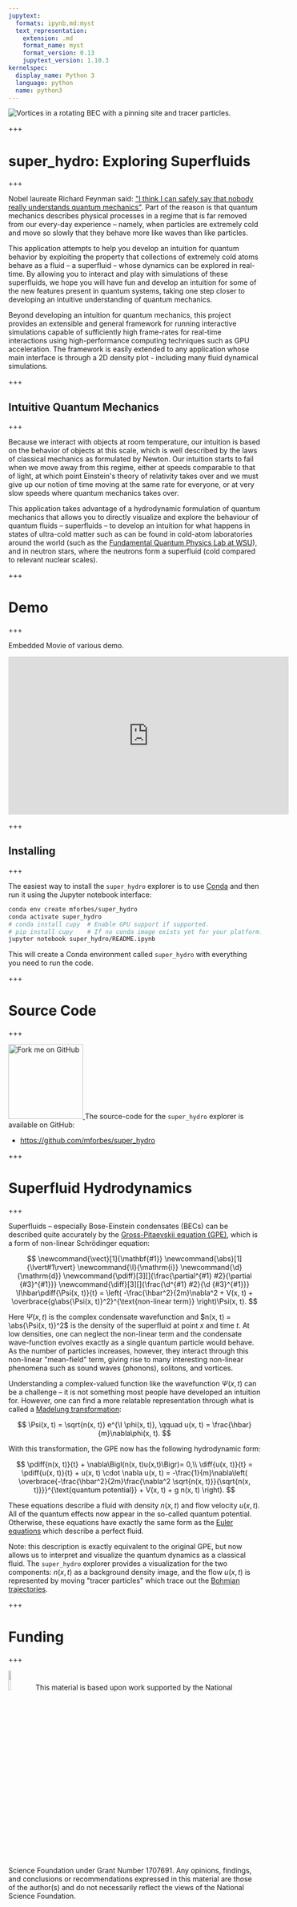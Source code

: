 ```yaml
---
jupytext:
  formats: ipynb,md:myst
  text_representation:
    extension: .md
    format_name: myst
    format_version: 0.13
    jupytext_version: 1.10.3
kernelspec:
  display_name: Python 3
  language: python
  name: python3
---
```


<img alt="Vortices in a rotating BEC with a pinning site and tracer particles." src="/images/super_hydro_vortices.jpg">

+++

# super_hydro: Exploring Superfluids

+++

Nobel laureate Richard Feynman said: ["I think I can safely say that nobody really understands quantum mechanics"](https://cosmolearning.org/video-lectures/law-of-gravitation-an-example-of-physical-law-66-9944/).  Part of the reason is that quantum mechanics describes physical processes in a regime that is far removed from our every-day experience – namely, when particles are extremely cold and move so slowly that they behave more like waves than like particles.

This application attempts to help you develop an intuition for quantum behavior by exploiting the property that collections of extremely cold atoms behave as a fluid – a superfluid – whose dynamics can be explored in real-time.  By allowing you to interact and play with simulations of these superfluids, we hope you will have fun and develop an intuition for some of the new features present in quantum systems, taking one step closer to developing an intuitive understanding of quantum mechanics.

Beyond developing an intuition for quantum mechanics, this project provides an extensible and general framework for running interactive simulations capable of sufficiently high frame-rates for real-time interactions using high-performance computing techniques such as GPU acceleration.  The framework is easily extended to any application whose main interface is through a 2D density plot - including many fluid dynamical simulations.
<!--END_TEASER-->

+++

## Intuitive Quantum Mechanics

+++

Because we interact with objects at room temperature, our intuition is based on the behavior of objects at this scale, which is well described by the laws of classical mechanics as formulated by Newton.  Our intuition starts to fail when we move away from this regime, either at speeds comparable to that of light, at which point Einstein's theory of relativity takes over and we must give up our notion of time moving at the same rate for everyone, or at very slow speeds where quantum mechanics takes over.

This application takes advantage of a hydrodynamic formulation of quantum mechanics that allows you to directly visualize and explore the behaviour of quantum fluids – superfluids – to develop an intuition for what happens in states of ultra-cold matter such as can be found in cold-atom laboratories around the world (such as the [Fundamental Quantum Physics Lab at WSU](https://labs.wsu.edu/engels/)), and in neutron stars, where the neutrons form a superfluid (cold compared to relevant nuclear scales).

+++

# Demo

+++

Embedded Movie of various demo.

<iframe width="560" height="315" src="https://www.youtube.com/embed/UcXwBZ7liJE" frameborder="0" allow="accelerometer; autoplay; encrypted-media; gyroscope; picture-in-picture" allowfullscreen></iframe>

+++

## Installing

+++

The easiest way to install the `super_hydro` explorer is to use [Conda](https://conda.io/) and then run it using the Jupyter notebook interface:

```bash
conda env create mforbes/super_hydro
conda activate super_hydro
# conda install cupy  # Enable GPU support if supported.
# pip install cupy    # If no conda image exists yet for your platform...
jupyter notebook super_hydro/README.ipynb
```

This will create a Conda environment called `super_hydro` with everything you need to run the code.  

+++

# Source Code

+++

<a href="https://github.com/mforbes/super_hydro"><img loading="lazy" width="149" height="149" src="https://github.blog/wp-content/uploads/2008/12/forkme_right_red_aa0000.png?resize=149%2C149" class="attachment-full size-full" alt="Fork me on GitHub" data-recalc-dims="1">
</a>
The source-code for the `super_hydro` explorer is available on GitHub:

* https://github.com/mforbes/super_hydro

+++

# Superfluid Hydrodynamics

+++

Superfluids – especially Bose-Einstein condensates (BECs) can be described quite accurately by the [Gross-Pitaevskii equation (GPE)](https://en.wikipedia.org/wiki/Gross–Pitaevskii_equation), which is a form of non-linear Schrödinger equation:

$$
\newcommand{\vect}[1]{\mathbf{#1}}
\newcommand{\abs}[1]{\lvert#1\rvert}
\newcommand{\I}{\mathrm{i}}
\newcommand{\d}{\mathrm{d}}
\newcommand{\pdiff}[3][]{\frac{\partial^{#1} #2}{\partial {#3}^{#1}}}
\newcommand{\diff}[3][]{\frac{\d^{#1} #2}{\d {#3}^{#1}}}
  \I\hbar\pdiff{\Psi(x, t)}{t} = \left(
    -\frac{\hbar^2}{2m}\nabla^2 + V(x, t) + \overbrace{g\abs{\Psi(x, t)}^2}^{\text{non-linear term}}
  \right)\Psi(x, t).
$$

Here $\Psi(x, t)$ is the complex condensate wavefunction and $n(x, t) = \abs{\Psi(x, t)}^2$ is the density of the superfluid at point $x$ and time $t$.  At low densities, one can neglect the non-linear term and the condensate wave-function evolves exactly as a single quantum particle would behave.  As the number of particles increases, however, they interact through this non-linear "mean-field" term, giving rise to many interesting non-linear phenomena such as sound waves (phonons), solitons, and vortices.

Understanding a complex-valued function like the wavefunction $\Psi(x, t)$ can be a challenge – it is not something most people have developed an intuition for.  However, one can find a more relatable representation through what is called a [Madelung transformation](https://en.wikipedia.org/wiki/Madelung_equations):

$$
  \Psi(x, t) = \sqrt{n(x, t)} e^{\I \phi(x, t)}, \qquad u(x, t) = \frac{\hbar}{m}\nabla\phi(x, t).
$$

With this transformation, the GPE now has the following hydrodynamic form:

$$
  \pdiff{n(x, t)}{t} + \nabla\Bigl(n(x, t)u(x,t)\Bigr)= 0,\\
  \diff{u(x, t)}{t} = \pdiff{u(x, t)}{t} + u(x, t) \cdot \nabla u(x, t) = 
  -\frac{1}{m}\nabla\left(
    \overbrace{-\frac{\hbar^2}{2m}\frac{\nabla^2 \sqrt{n(x, t)}}{\sqrt{n(x, t)}}}^{\text{quantum potential}}
    + V(x, t) + g n(x, t)
  \right).
$$

These equations describe a fluid with density $n(x, t)$ and flow velocity $u(x, t)$.  All of the quantum effects now appear in the so-called quantum potential.  Otherwise, these equations have exactly the same form as the [Euler equations](https://en.wikipedia.org/wiki/Euler_equations_(fluid_dynamics)) which describe a perfect fluid.

Note: this description is exactly equivalent to the original GPE, but now allows us to interpret and visualize the quantum dynamics as a classical fluid.  The `super_hydro` explorer provides a visualization for the two components: $n(x, t)$ as a background density image, and the flow $u(x, t)$ is represented by moving "tracer particles" which trace out the [Bohmian trajectories](https://en.wikipedia.org/wiki/De_Broglie–Bohm_theory).

+++

# Funding

+++

<a href="https://www.nsf.gov"><img width="10%" src="https://www.nsf.gov/images/logos/NSF_4-Color_bitmap_Logo.png" /></a>
This material is based upon work supported by the National Science Foundation under Grant Number 1707691. Any opinions, findings, and conclusions or recommendations expressed in this material are those of the author(s) and do not necessarily reflect the views of the National Science Foundation.
